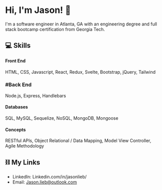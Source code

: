 # Hi, I'm Jason! 👋

I'm a software engineer in Atlanta, GA with an engineering degree and full stack bootcamp certification from Georgia Tech.

## 💻 Skills
#### Front End
HTML, CSS, Javascript, React, Redux, Svelte, Bootstrap, jQuery, Tailwind
### #Back End
Node.js, Express, Handlebars
#### Databases
SQL, MySQL, Sequelize, NoSQL, MongoDB, Mongoose
#### Concepts
RESTful APIs, Object Relational / Data Mapping, Model View Controller, Agile Methodology
<!-- ### Misc
Jest -->

## ⛓ My Links

* LinkedIn: Linkedin.com/in/jasonlieb/
* Email: Jason.lieb@outlook.com
<!-- * Portfolio: -->
<!--  ✉️-->

<!--


- 🔭 I’m currently working on ...
- 🌱 I’m currently learning ...
- 👯 I’m looking to collaborate on ...
- 🤔 I’m looking for help with ...
- 💬 Ask me about ...
- 📫 How to reach me: ...
- 😄 Pronouns: ...
- ⚡ Fun fact: ...
-->
